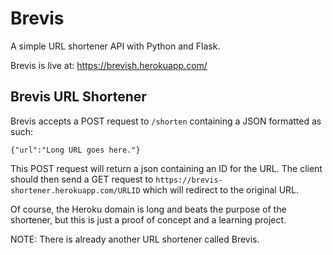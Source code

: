 # Brevis
A simple URL shortener API with Python and Flask.

Brevis is live at:
https://brevish.herokuapp.com/

## Brevis URL Shortener
Brevis accepts a POST request to `/shorten` containing a JSON formatted as such:

`{"url":"Long URL goes here."}`

This POST request will return a json containing an ID for the URL. The client should then send a GET request to `https://brevis-shortener.herokuapp.com/URLID` which will redirect to the original URL.

Of course, the Heroku domain is long and beats the purpose of the shortener, but this is just a proof of concept and a learning project.

NOTE: There is already another URL shortener called Brevis.
